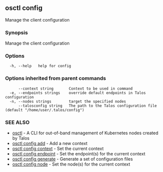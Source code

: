 <!-- markdownlint-disable -->
## osctl config

Manage the client configuration

### Synopsis

Manage the client configuration

### Options

```
  -h, --help   help for config
```

### Options inherited from parent commands

```
      --context string       Context to be used in command
  -e, --endpoints strings    override default endpoints in Talos configuration
  -n, --nodes strings        target the specified nodes
      --talosconfig string   The path to the Talos configuration file (default "/home/user/.talos/config")
```

### SEE ALSO

* [osctl](osctl.md)	 - A CLI for out-of-band management of Kubernetes nodes created by Talos
* [osctl config add](osctl_config_add.md)	 - Add a new context
* [osctl config context](osctl_config_context.md)	 - Set the current context
* [osctl config endpoint](osctl_config_endpoint.md)	 - Set the endpoint(s) for the current context
* [osctl config generate](osctl_config_generate.md)	 - Generate a set of configuration files
* [osctl config node](osctl_config_node.md)	 - Set the node(s) for the current context

